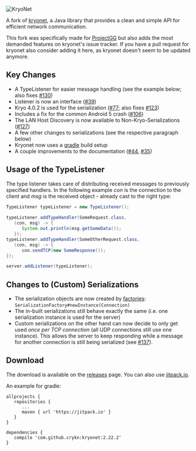 ![KryoNet](https://raw.github.com/wiki/EsotericSoftware/kryonet/images/logo.jpg)

A fork of [kryonet](https://github.com/EsotericSoftware/kryonet/), a Java library that provides a clean and simple API for efficient network communication.

This fork was specifically made for [ProjectGG](https://github.com/eskalon/ProjektGG) but also adds the most demanded features on kryonet's issue tracker. If you have a pull request for kryonet also consider adding it here, as kryonet doesn't seem to be updated anymore.

## Key Changes
* A TypeListener for easier message handling (see the example below; also fixes [#130](https://github.com/EsotericSoftware/kryonet/issues/130))
* Listener is now an interface ([#39](https://github.com/EsotericSoftware/kryonet/issues/39))
* Kryo 4.0.2 is used for the serialization ([#77](https://github.com/EsotericSoftware/kryonet/issues/77); also fixes [#123](https://github.com/EsotericSoftware/kryonet/issues/123))
* Includes a fix for the common Android 5 crash ([#106](https://github.com/EsotericSoftware/kryonet/issues/106))
* The LAN Host Discovery is now available to Non-Kryo-Serializations ([#127](https://github.com/EsotericSoftware/kryonet/issues/127))
* A few other changes to serializations (see the respective paragraph below)
* Kryonet now uses a [gradle](https://gradle.org/) build setup
* A couple improvements to the documentation ([#44](https://github.com/EsotericSoftware/kryonet/issues/44), [#35](https://github.com/EsotericSoftware/kryonet/issues/35))

## Usage of the TypeListener

The type listener takes care of distributing received messages to previously specified handlers. In the following example _con_ is the connection to the client and _msg_ is the received object - already cast to the right type:

```java
TypeListener typeListener = new TypeListener();
        
typeListener.addTypeHandler(SomeRequest.class,
   (con, msg) -> {
      System.out.println(msg.getSomeData());
   });
typeListener.addTypeHandler(SomeOtherRequest.class,
   (con, msg) -> {
      con.sendTCP(new SomeResponse());
});

server.addListener(typeListener);
```

## Changes to (Custom) Serializations

* The serialization objects are now created by [factories](https://github.com/crykn/kryonet/blob/master/src/main/java/com/esotericsoftware/kryonet/serialization/SerializationFactory.java): `SerializationFactory#newInstance(Connection)`
* The in-built serializations still behave exactly the same (i.e. one serialization instance is used for the server)
* Custom serializations on the other hand can now decide to only get used _once per TCP connection_ (all UDP connections still use one instance). This allows the server to keep responding while a message for another connection is still being serialized (see [#137](https://github.com/EsotericSoftware/kryonet/issues/137)).

## Download

The download is available on the [releases](https://github.com/crykn/kryonet/releases) page. You can also use [jitpack.io](https://jitpack.io/#crykn/kryonet/).

An example for gradle:
```
allprojects {
   repositories {
      ...
      maven { url 'https://jitpack.io' }
   }
}
	
dependencies {
   compile 'com.github.crykn:kryonet:2.22.2'
}
```